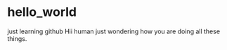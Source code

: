 # hello_world
just learning github
  Hii human 
  just wondering how you are doing all these things.
